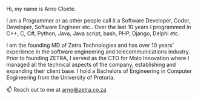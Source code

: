 Hi, my name is Arno Cloete.

I am a Programmer or as other people call it a Software Developer, Coder, Developer, Software Engineer etc.. 
Over the last 10 years I programmed in C++, C, C#, Python, Java, Java script, bash, PHP, Django, Delphi etc.

I am the founding MD of Zetra Technologies and has over 10 years’ experience in the software engineering and telecommunications industry. 
Prior to founding ZETRA, I served as the CTO for Molo Innovation where I managed all the technical aspects of the company, 
establishing and expanding their client base. I hold a Bachelors of Engineering in Computer Engineering from the University of Pretoria.

📫 Reach out to me at arno@zetra.co.za

